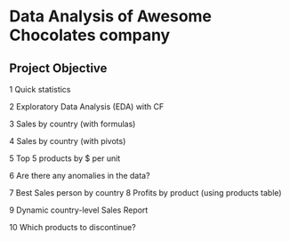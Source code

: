 
# Data Analysis of Awesome Chocolates company



## Project Objective
1	Quick statistics

2	Exploratory Data Analysis (EDA) with CF

3	Sales by country (with formulas)

4	Sales by country (with pivots)

5	Top 5 products by $ per unit

6	Are there any anomalies in the data?


7	Best Sales person by country
8	Profits by product (using products table)

9	Dynamic country-level Sales Report

10	Which products to discontinue?



